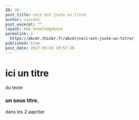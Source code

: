 ```yaml
---
ID: 26
post_title: ceci est jsute un titre
author: vincent
post_excerpt: ""
layout: kbe_knowledgebase
permalink: >
  https://abcdr.thinkr.fr/abcdr/ceci-est-jsute-un-titre/
published: true
post_date: 2017-09-03 10:57:30
---
```

# ici un titre

du texte
### un sous titre.

dans les 2 aaprtier